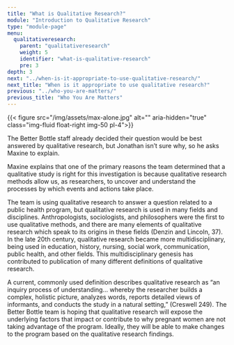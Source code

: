 ```yaml
---
title: "What is Qualitative Research?"
module: "Introduction to Qualitative Research"
type: "module-page"
menu:
  qualitativeresearch:
    parent: "qualitativeresearch"
    weight: 5
    identifier: "what-is-qualitative-research"
    pre: 3
depth: 3
next: "../when-is-it-appropriate-to-use-qualitative-research/"
next_title: "When is it appropriate to use qualitative research?"
previous: "../who-you-are-matters/"
previous_title: "Who You Are Matters"
---
```


{{< figure src="/img/assets/max-alone.jpg" alt="" aria-hidden="true" class="img-fluid float-right img-50 pl-4">}}

The Better Bottle staff already decided their question would be best answered by qualitative research, but Jonathan isn’t sure why, so he asks Maxine to explain.

Maxine explains that one of the primary reasons the team determined that a qualitative study is right for this investigation is because qualitative research methods allow us, as researchers, to uncover and understand the processes by which events and actions take place.

The team is using qualitative research to answer a question related to a public health program, but qualitative research is used in many fields and disciplines. Anthropologists, sociologists, and philosophers were the first to use qualitative methods, and there are many elements of qualitative research which speak to its origins in these fields (Denzin and Lincoln, 37). In the late 20th century, qualitative research became more multidisciplinary, being used in education, history, nursing, social work, communication, public health, and other fields. This multidisciplinary genesis has contributed to publication of many different definitions of qualitative research.

A current, commonly used definition describes qualitative research as “an inquiry process of understanding… whereby the researcher builds a complex, holistic picture, analyzes words, reports detailed views of informants, and conducts the study in a natural setting,” (Creswell 249). The Better Bottle team is hoping that qualitative research will expose the underlying factors that impact or contribute to why pregnant women are not taking advantage of the program. Ideally, they will be able to make changes to the program based on the qualitative research findings.
